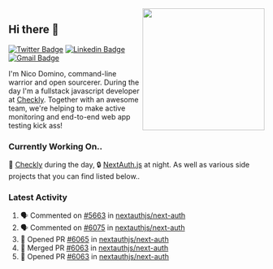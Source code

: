<img align="right" src="https://user-images.githubusercontent.com/7415984/172472491-91b16eac-fa22-4ecf-92df-d687139fd1f9.gif" width="240" />

## Hi there 👋

[![Twitter Badge](https://img.shields.io/badge/-@ndom91-1ca0f1?style=flat-square&labelColor=1ca0f1&logo=twitter&logoColor=white&link=https://twitter.com/ndom91)](https://twitter.com/ndom91) [![Linkedin Badge](https://img.shields.io/badge/-ndom91-blue?style=flat-square&logo=Linkedin&logoColor=white&link=https://www.linkedin.com/in/ndom91/)](https://www.linkedin.com/in/ndom91/) [![Gmail Badge](https://img.shields.io/badge/-yo@ndo.dev-c14438?style=flat-square&logo=mail.ru&logoColor=white&link=mailto:yo@ndo.dev)](mailto:yo@ndo.dev)

I'm Nico Domino, command-line warrior and open sourcerer. During the day I'm a fullstack javascript developer at [Checkly](https://checklyhq.com). Together with an awesome team, we're helping to make active monitoring and end-to-end web app testing kick ass!

### Currently Working On..

🦝 [Checkly](https://checklyhq.com) during the day, 🔒 [NextAuth.js](https://github.com/nextauthjs/next-auth) at night. As well as various side projects that you can find listed below..

<!--START_SECTION_PROFILE_VIEWS:readme-info-->
<!--END_SECTION_PROFILE_VIEWS:readme-info-->

<!--START_SECTION_DAILY_COMMIT:readme-info-->
<!--END_SECTION_DAILY_COMMIT:readme-info-->

<!--START_SECTION_WEEKLY_COMMIT:readme-info-->
<!--END_SECTION_WEEKLY_COMMIT:readme-info-->

### Latest Activity

<!--START_SECTION:activity-->
1. 🗣 Commented on [#5663](https://github.com/nextauthjs/next-auth/issues/5663) in [nextauthjs/next-auth](https://github.com/nextauthjs/next-auth)
2. 🗣 Commented on [#6075](https://github.com/nextauthjs/next-auth/issues/6075) in [nextauthjs/next-auth](https://github.com/nextauthjs/next-auth)
3. 💪 Opened PR [#6065](https://github.com/nextauthjs/next-auth/pull/6065) in [nextauthjs/next-auth](https://github.com/nextauthjs/next-auth)
4. 🎉 Merged PR [#6063](https://github.com/nextauthjs/next-auth/pull/6063) in [nextauthjs/next-auth](https://github.com/nextauthjs/next-auth)
5. 💪 Opened PR [#6063](https://github.com/nextauthjs/next-auth/pull/6063) in [nextauthjs/next-auth](https://github.com/nextauthjs/next-auth)
<!--END_SECTION:activity-->
